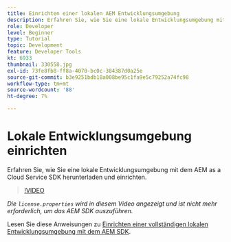 ```yaml
---
title: Einrichten einer lokalen AEM Entwicklungsumgebung
description: Erfahren Sie, wie Sie eine lokale Entwicklungsumgebung mit dem AEM as a Cloud Service SDK herunterladen und einrichten.
role: Developer
level: Beginner
type: Tutorial
topic: Development
feature: Developer Tools
kt: 6933
thumbnail: 330558.jpg
exl-id: 73fe8fb8-ff8a-4070-bc0c-384387d0a25e
source-git-commit: b3e9251bdb18a008be95c1fa9e5c79252a74fc98
workflow-type: tm+mt
source-wordcount: '88'
ht-degree: 7%

---
```


# Lokale Entwicklungsumgebung einrichten

Erfahren Sie, wie Sie eine lokale Entwicklungsumgebung mit dem AEM as a Cloud Service SDK herunterladen und einrichten.

>[!VIDEO](https://video.tv.adobe.com/v/330558?quality=12&learn=on)

_Die `license.properties` wird in diesem Video angezeigt und ist nicht mehr erforderlich, um das AEM SDK auszuführen._

Lesen Sie diese Anweisungen zu [Einrichten einer vollständigen lokalen Entwicklungsumgebung mit dem AEM SDK](https://experienceleague.adobe.com/docs/experience-manager-learn/cloud-service/local-development-environment-set-up/overview.html?lang=de).
